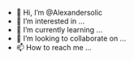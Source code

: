 - 👋 Hi, I’m @Alexandersolic
- 👀 I’m interested in ...
- 🌱 I’m currently learning ...
- 💞️ I’m looking to collaborate on ...
- 📫 How to reach me ...

<!---
Alexandersolic/Alexandersolic is a ✨ special ✨ repository because its `README.md` (this file) appears on your GitHub profile.
You can click the Preview link to take a look at your changes.
--->
